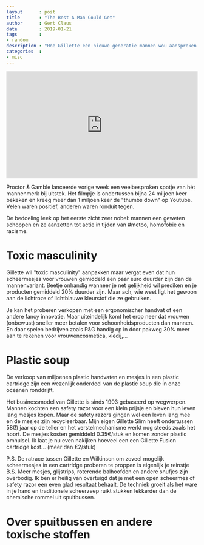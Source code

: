 ```yaml
---
layout      : post
title       : "The Best A Man Could Get"
author      : Gert Claus
date        : 2019-01-21
tags        :
- random
description : "Hoe Gillette een nieuwe generatie mannen wou aanspreken (en faalde)"
categories  :
- misc
---
```

<style>.embed-container { position: relative; padding-bottom: 56.25%; height: 0; overflow: hidden; max-width: 100%; } .embed-container iframe, .embed-container object, .embed-container embed { position: absolute; top: 0; left: 0; width: 100%; height: 100%; }</style><div class='embed-container'><iframe src='https://www.youtube.com/embed/koPmuEyP3a0' frameborder='0' allowfullscreen></iframe></div>

Proctor & Gamble lanceerde vorige week een veelbesproken spotje van hét mannenmerk bij uitstek. Het filmpje is ondertussen bijna 24 miljoen keer bekeken en kreeg meer dan 1 miljoen keer de "thumbs down" op Youtube. Velen waren positief, anderen waren ronduit tegen.

De bedoeling leek op het eerste zicht zeer nobel: mannen een geweten schoppen en ze aanzetten tot actie in tijden van #metoo, homofobie en racisme.

# Toxic masculinity
Gillette wil "toxic masculinity" aanpakken maar vergat even dat hun scheermesjes voor vrouwen gemiddeld een paar euro duurder zijn dan de mannenvariant. Beetje onhandig wanneer je net gelijkheid wil prediken en je producten gemiddeld 20% duurder zijn. Maar ach, wie weet ligt het gewoon aan de lichtroze of lichtblauwe kleurstof die ze gebruiken.

Je kan het proberen verkopen met een ergonomischer handvat of een andere fancy innovatie. Maar uiteindelijk komt het erop neer dat vrouwen (onbewust) sneller meer betalen voor schoonheidsproducten dan mannen. En daar spelen bedrijven zoals P&G handig op in door pakweg 30% meer aan te rekenen voor vrouwencosmetica, kledij,...

# Plastic soup
De verkoop van miljoenen plastic handvaten en mesjes in een plastic cartridge zijn een wezenlijk onderdeel van de plastic soup die in onze oceanen ronddrijft.

Het businessmodel van Gillette is sinds 1903 gebaseerd op wegwerpen. Mannen kochten een safety razor voor een klein prijsje en bleven hun leven lang mesjes kopen. Maar de safety razors gingen wel een leven lang mee en de mesjes zijn recycleerbaar. Mijn eigen Gillette Slim heeft ondertussen 58(!) jaar op de teller en het verstelmechanisme werkt nog steeds zoals het hoort. De mesjes kosten gemiddeld 0.35€/stuk en komen zonder plastic omhulsel. Ik laat je nu even nakijken hoeveel een een Gillette Fusion cartridge kost... (meer dan €2/stuk)

P.S. De ratrace tussen Gillette en Wilkinson om zoveel mogelijk scheermesjes in een cartridge proberen te proppen is eigenlijk je reinstje B.S. Meer mesjes, glijstrips, roterende balhoofden en andere snufjes zijn overbodig. Ik ben er heilig van overtuigd dat je met een open scheermes of safety razor een even glad resultaat behaalt. De techniek groeit als het ware in je hand en traditionele scheerzeep ruikt stukken lekkerder dan de chemische rommel uit spuitbussen.

# Over spuitbussen en andere toxische stoffen
